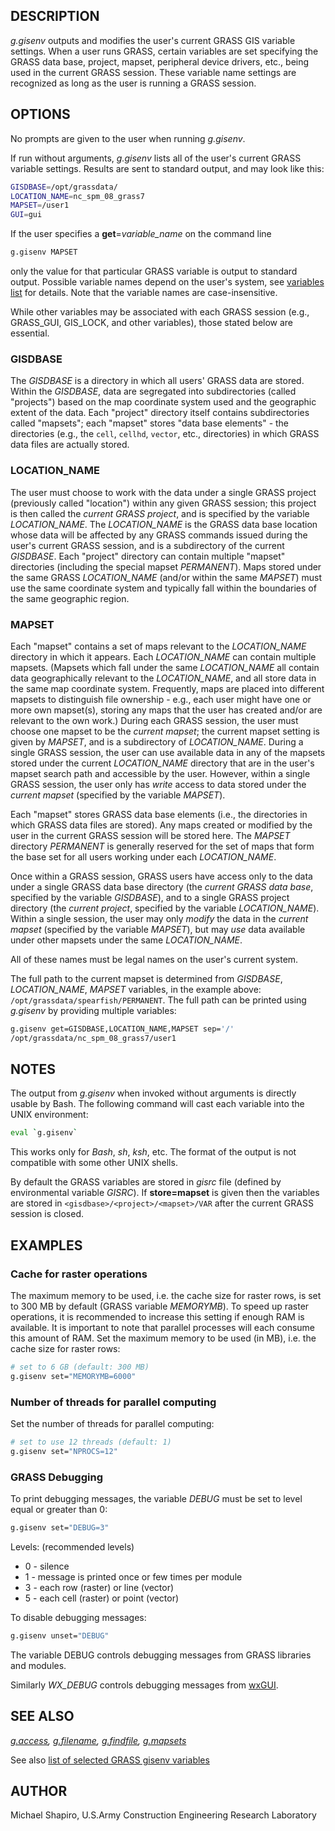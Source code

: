 ## DESCRIPTION

*g.gisenv* outputs and modifies the user's current GRASS GIS variable
settings. When a user runs GRASS, certain variables are set specifying
the GRASS data base, project, mapset, peripheral device drivers, etc.,
being used in the current GRASS session. These variable name settings
are recognized as long as the user is running a GRASS session.

## OPTIONS

No prompts are given to the user when running *g.gisenv*.

If run without arguments, *g.gisenv* lists all of the user's current
GRASS variable settings. Results are sent to standard output, and may
look like this:

```sh
GISDBASE=/opt/grassdata/
LOCATION_NAME=nc_spm_08_grass7
MAPSET=/user1
GUI=gui
```

If the user specifies a **get**=*variable_name* on the command line

```sh
g.gisenv MAPSET
```

only the value for that particular GRASS variable is output to standard
output. Possible variable names depend on the user's system, see
[variables list](variables.md) for details. Note that the variable names
are case-insensitive.

While other variables may be associated with each GRASS session (e.g.,
GRASS_GUI, GIS_LOCK, and other variables), those stated below are
essential.

### GISDBASE

The *GISDBASE* is a directory in which all users' GRASS data are stored.
Within the *GISDBASE*, data are segregated into subdirectories (called
"projects") based on the map coordinate system used and the geographic
extent of the data. Each "project" directory itself contains
subdirectories called "mapsets"; each "mapset" stores "data base
elements" - the directories (e.g., the `cell`, `cellhd`, `vector`, etc.,
directories) in which GRASS data files are actually stored.

### LOCATION_NAME

The user must choose to work with the data under a single GRASS project
(previously called "location") within any given GRASS session; this
project is then called the *current GRASS project*, and is specified by
the variable *LOCATION_NAME*. The *LOCATION_NAME* is the GRASS data base
location whose data will be affected by any GRASS commands issued during
the user's current GRASS session, and is a subdirectory of the current
*GISDBASE*. Each "project" directory can contain multiple "mapset"
directories (including the special mapset *PERMANENT*). Maps stored
under the same GRASS *LOCATION_NAME* (and/or within the same *MAPSET*)
must use the same coordinate system and typically fall within the
boundaries of the same geographic region.

### MAPSET

Each "mapset" contains a set of maps relevant to the *LOCATION_NAME*
directory in which it appears. Each *LOCATION_NAME* can contain multiple
mapsets. (Mapsets which fall under the same *LOCATION_NAME* all contain
data geographically relevant to the *LOCATION_NAME*, and all store data
in the same map coordinate system. Frequently, maps are placed into
different mapsets to distinguish file ownership - e.g., each user might
have one or more own mapset(s), storing any maps that the user has
created and/or are relevant to the own work.) During each GRASS session,
the user must choose one mapset to be the *current mapset*; the current
mapset setting is given by *MAPSET*, and is a subdirectory of
*LOCATION_NAME*. During a single GRASS session, the user can use
available data in any of the mapsets stored under the current
*LOCATION_NAME* directory that are in the user's mapset search path and
accessible by the user. However, within a single GRASS session, the user
only has *write* access to data stored under the *current mapset*
(specified by the variable *MAPSET*).

Each "mapset" stores GRASS data base elements (i.e., the directories in
which GRASS data files are stored). Any maps created or modified by the
user in the current GRASS session will be stored here. The *MAPSET*
directory *PERMANENT* is generally reserved for the set of maps that
form the base set for all users working under each *LOCATION_NAME*.

Once within a GRASS session, GRASS users have access only to the data
under a single GRASS data base directory (the *current GRASS data base*,
specified by the variable *GISDBASE*), and to a single GRASS project
directory (the *current project*, specified by the variable
*LOCATION_NAME*). Within a single session, the user may only *modify*
the data in the *current mapset* (specified by the variable *MAPSET*),
but may *use* data available under other mapsets under the same
*LOCATION_NAME*.

All of these names must be legal names on the user's current system.

The full path to the current mapset is determined from *GISDBASE*,
*LOCATION_NAME*, *MAPSET* variables, in the example above:
`/opt/grassdata/spearfish/PERMANENT`. The full path can be printed using
*g.gisenv* by providing multiple variables:

```sh
g.gisenv get=GISDBASE,LOCATION_NAME,MAPSET sep='/'
/opt/grassdata/nc_spm_08_grass7/user1
```

## NOTES

The output from *g.gisenv* when invoked without arguments is directly
usable by Bash. The following command will cast each variable into the
UNIX environment:

```sh
eval `g.gisenv`
```

This works only for *Bash*, *sh*, *ksh*, etc. The format of the output
is not compatible with some other UNIX shells.

By default the GRASS variables are stored in *gisrc* file (defined by
environmental variable *GISRC*). If **store=mapset** is given then the
variables are stored in `<gisdbase>/<project>/<mapset>/VAR` after the
current GRASS session is closed.

## EXAMPLES

### Cache for raster operations

The maximum memory to be used, i.e. the cache size for raster rows, is
set to 300 MB by default (GRASS variable *MEMORYMB*). To speed up raster
operations, it is recommended to increase this setting if enough RAM is
available. It is important to note that parallel processes will each
consume this amount of RAM. Set the maximum memory to be used (in MB),
i.e. the cache size for raster rows:

```sh
# set to 6 GB (default: 300 MB)
g.gisenv set="MEMORYMB=6000"
```

### Number of threads for parallel computing

Set the number of threads for parallel computing:

```sh
# set to use 12 threads (default: 1)
g.gisenv set="NPROCS=12"
```

### GRASS Debugging

To print debugging messages, the variable *DEBUG* must be set to level
equal or greater than 0:

```sh
g.gisenv set="DEBUG=3"
```

Levels: (recommended levels)

- 0 - silence
- 1 - message is printed once or few times per module
- 3 - each row (raster) or line (vector)
- 5 - each cell (raster) or point (vector)

To disable debugging messages:

```sh
g.gisenv unset="DEBUG"
```

The variable DEBUG controls debugging messages from GRASS libraries and
modules.

Similarly *WX_DEBUG* controls debugging messages from [wxGUI](wxGUI.md).

## SEE ALSO

*[g.access](g.access.md), [g.filename](g.filename.md),
[g.findfile](g.findfile.md), [g.mapsets](g.mapsets.md)*

See also [list of selected GRASS gisenv
variables](variables.md#list-of-selected-grass-gisenv-variables)

## AUTHOR

Michael Shapiro, U.S.Army Construction Engineering Research Laboratory
